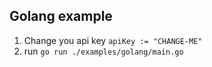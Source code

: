 ## Golang example

1. Change you api key ```apiKey := "CHANGE-ME"```
2. run ```go run ./examples/golang/main.go```

